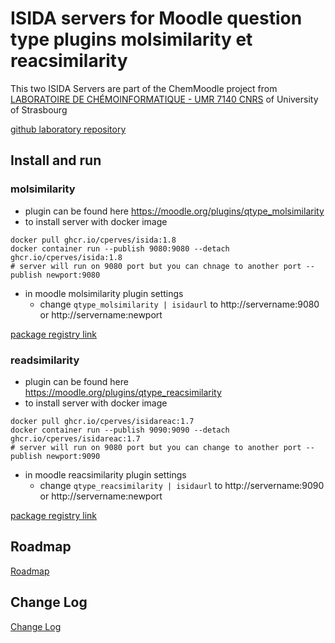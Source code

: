 # ISIDA servers for Moodle question type plugins  molsimilarity et reacsimilarity
This two ISIDA Servers are part of the ChemMoodle project from [LABORATOIRE DE CHÉMOINFORMATIQUE - UMR 7140 CNRS]( http://infochim.u-strasbg.fr/) of University of Strasbourg

[github laboratory repository](https://github.com/Laboratoire-de-Chemoinformatique)
## Install and run
### molsimilarity
* plugin can be found here https://moodle.org/plugins/qtype_molsimilarity
* to install server with docker image
```shell
docker pull ghcr.io/cperves/isida:1.8
docker container run --publish 9080:9080 --detach ghcr.io/cperves/isida:1.8
# server will run on 9080 port but you can chnage to another port --publish newport:9080
``` 

* in moodle molsimilarity plugin settings
  * change `qtype_molsimilarity | isidaurl` to http://servername:9080 or http://servername:newport

[package registry link](https://github.com/cperves/docker-isida/pkgs/container/isida)
### readsimilarity
* plugin can be found here https://moodle.org/plugins/qtype_reacsimilarity
* to install server with docker image
```shell
docker pull ghcr.io/cperves/isidareac:1.7
docker container run --publish 9090:9090 --detach ghcr.io/cperves/isidareac:1.7
# server will run on 9080 port but you can change to another port --publish newport:9090
``` 
* in moodle reacsimilarity plugin settings
    * change `qtype_reacsimilarity | isidaurl` to http://servername:9090 or http://servername:newport

[package registry link](https://github.com/users/cperves/packages/container/package/isidareac)
## Roadmap
[Roadmap](./ROADMAP.md)

## Change Log
[Change Log](./CHANGELOG.md)
